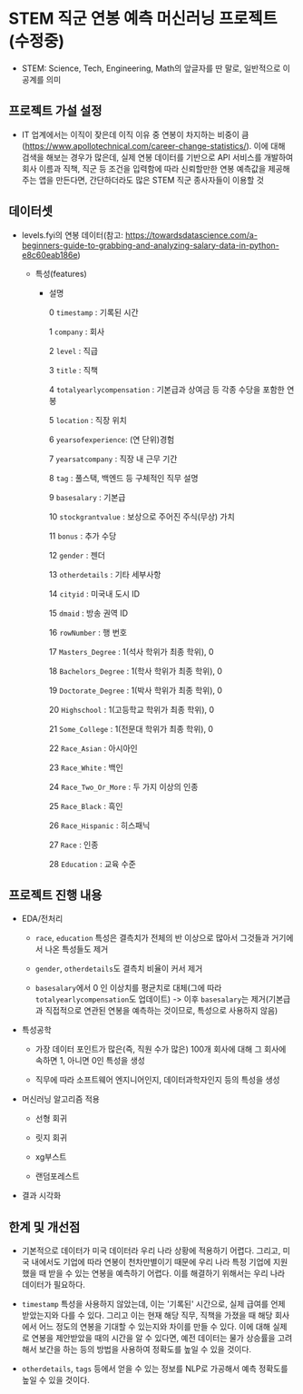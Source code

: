# STEM 직군 연봉 예측 머신러닝 프로젝트 (수정중) 

* STEM: Science, Tech, Engineering, Math의 앞글자를 딴 말로, 일반적으로 이공계를 의미

## 프로젝트 가설 설정

* IT 업계에서는 이직이 잦은데 이직 이유 중 연봉이 차지하는 비중이 큼(https://www.apollotechnical.com/career-change-statistics/). 이에 대해 검색을 해보는 경우가 많은데, 실제 연봉 데이터를 기반으로 API 서비스를 개발하여 회사 이름과 직책, 직군 등 조건을 입력함에 따라 신뢰할만한 연봉 예측값을 제공해주는 앱을 만든다면, 간단하더라도 많은 STEM 직군 종사자들이 이용할 것

## 데이터셋
* levels.fyi의 연봉 데이터(참고: https://towardsdatascience.com/a-beginners-guide-to-grabbing-and-analyzing-salary-data-in-python-e8c60eab186e)

  * 특성(features)

    * 설명  

      0   `timestamp` :        기록된 시간

      1   `company`  :         회사    

      2   `level`  :       직급       

      3   `title` :          직책   

      4   `totalyearlycompensation` :  기본급과 상여금 등 각종 수당을 포함한 연봉  

      5   `location` :     직장 위치       

      6   `yearsofexperience`:   (연 단위)경험    

      7   `yearsatcompany`  : 직장 내 근무 기간       
      
      8   `tag` : 풀스택, 백엔드 등 구체적인 직무 설명     

      9   `basesalary`  :  기본급      

      10  `stockgrantvalue`  :  보상으로 주어진 주식(무상) 가치       

      11  `bonus` :  추가 수당       

      12  `gender` :  젠더     

      13  `otherdetails`  :  기타 세부사항   

      14  `cityid` :  미국내 도시 ID         

      15  `dmaid`  : 방송 권역 ID  

      16  `rowNumber` : 행 번호    

      17  `Masters_Degree` : 1(석사 학위가 최종 학위), 0       

      18  `Bachelors_Degree` : 1(학사 학위가 최종 학위), 0    

      19  `Doctorate_Degree` : 1(박사 학위가 최종 학위), 0    

      20  `Highschool` : 1(고등학교 학위가 최종 학위), 0      

      21  `Some_College` : 1(전문대 학위가 최종 학위), 0       

      22  `Race_Asian` : 아시아인       

      23  `Race_White` : 백인     

      24  `Race_Two_Or_More` : 두 가지 이상의 인종

      25  `Race_Black` : 흑인      

      26  `Race_Hispanic` : 히스패닉     

      27  `Race` : 인종   

      28  `Education` : 교육 수준 



## 프로젝트 진행 내용

* EDA/전처리

  * `race`, `education` 특성은 결측치가 전체의 반 이상으로 많아서 그것들과 거기에서 나온 특성들도 제거

  * `gender`, `otherdetails`도 결측치 비율이 커서 제거

  * `basesalary`에서 0 인 이상치를 평균치로 대체(그에 따라 `totalyearlycompensation`도 업데이트) -> 이후 `basesalary`는 제거(기본급과 직접적으로 연관된 연봉을 예측하는 것이므로, 특성으로 사용하지 않음)

* 특성공학

  * 가장 데이터 포인트가 많은(즉, 직원 수가 많은) 100개 회사에 대해 그 회사에 속하면 1, 아니면 0인 특성을 생성

  * 직무에 따라 소프트웨어 엔지니어인지, 데이터과학자인지 등의 특성을 생성

* 머신러닝 알고리즘 적용

  * 선형 회귀

  * 릿지 회귀
  * xg부스트
  * 랜덤포레스트
* 결과 시각화

## 한계 및 개선점

* 기본적으로 데이터가 미국 데이터라 우리 나라 상황에 적용하기 어렵다. 그리고, 미국 내에서도 기업에 따라 연봉이 천차만별이기 때문에 우리 나라 특정 기업에 지원했을 때 받을 수 있는 연봉을 예측하기 어렵다. 이를 해결하기 위해서는 우리 나라 데이터가 필요하다. 

* `timestamp` 특성을 사용하지 않았는데, 이는 '기록된' 시간으로, 실제 급여를 언제 받았는지와 다를 수 있다. 그리고 이는 현재 해당 직무, 직책을 가졌을 때 해당 회사에서 어느 정도의 연봉을 기대할 수 있는지와 차이를 만들 수 있다. 이에 대해 실제로 연봉을 제안받았을 때의 시간을 알 수 있다면, 예전 데이터는 물가 상승률을 고려해서 보간을 하는 등의 방법을 사용하여 정확도를 높일 수 있을 것이다.

* `otherdetails`, `tags` 등에서 얻을 수 있는 정보를 NLP로 가공해서 예측 정확도를 높일 수 있을 것이다.
